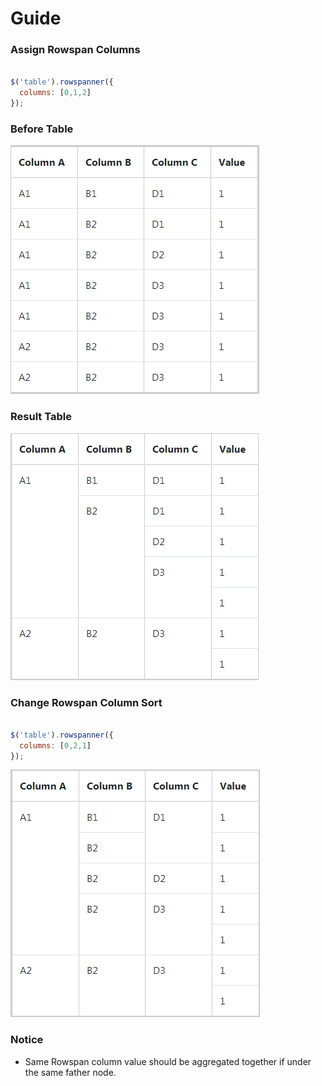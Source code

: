 # Guide


### Assign Rowspan Columns
```javascript

$('table').rowspanner({
  columns: [0,1,2]
});

```


### Before Table
![image](https://github.com/spiraleyeld/DynamicRowspanTable/blob/main/pic/BeforeGrouping.png)

### Result Table
![image](https://github.com/spiraleyeld/DynamicRowspanTable/blob/main/pic/GroupingTable.png)

### Change Rowspan Column Sort
```javascript

$('table').rowspanner({
  columns: [0,2,1]
});

```
![image](https://github.com/spiraleyeld/DynamicRowspanTable/blob/main/pic/ChangeRowspanSort.png)

### Notice
* Same Rowspan column value should be aggregated together if under the same father node.
